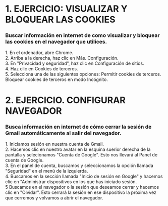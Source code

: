 # 1. EJERCICIO: VISUALIZAR Y BLOQUEAR LAS COOKIES

### Buscar información en internet de como visualizar y bloquear las cookies en el navegador que utilices. 

<p>1. En el ordenador, abre Chrome.<br>
2. Arriba a la derecha, haz clic en Más. Configuración.<br>
3. En "Privacidad y seguridad", haz clic en Configuración de sitios.<br>
4. Haz clic en Cookies de terceros.<br>
5. Selecciona una de las siguientes opciones: Permitir cookies de terceros. Bloquear cookies de terceros en modo Incógnito.</p>

# 2. EJERCICIO. CONFIGURAR NAVEGADOR 

### Busca información en internet de cómo cerrar la sesión de Gmail automáticamente al salir del navegador. 

<p>1. Iniciamos sesión en nuestra cuenta de Gmail.<br>
2. Hacemos clic en nuestro avatar en la esquina suerior derecha de la pantalla y selecionamos "Cuenta de Google". Esto nos llevará al Panel de cuenta de Google.<br>
3. En el panel de cuenta, buscamos y seleccionamos la opción llamada "Seguridad" en el menú de la izquierda.<br>
4. Buscamos en la sección llamada "Inicio de sesión en Google" y hacemos clic en "Administrar dispositivos en los que has iniciado sesión.<br>
5 Buscamos en el navegador o la sesión que deseamos cerrar y hacemos clic en "Olvidar". Esto cerrará la sesión en ese dispositivo la próxima vez que cerremos y volvamos a abrir el navegador.</p>
